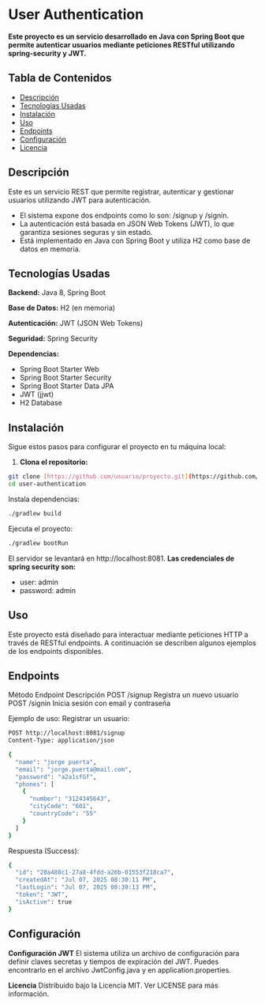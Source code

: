 # User Authentication
**Este proyecto es un servicio desarrollado en Java con Spring Boot que permite autenticar usuarios mediante peticiones RESTful utilizando spring-security y JWT.**

## Tabla de Contenidos
- [Descripción](#descripcion)
- [Tecnologías Usadas](#tecnologias)
- [Instalación](#instalacion)
- [Uso](#uso)
- [Endpoints](#endpoints)
- [Configuración](#configuracion)
- [Licencia](#licencia)

## Descripción
Este es un servicio REST que permite registrar, autenticar y gestionar usuarios utilizando JWT para autenticación.
- El sistema expone dos endpoints como lo son: /signup y /signin.
- La autenticación está basada en JSON Web Tokens (JWT), lo que garantiza sesiones seguras y sin estado.
- Está implementado en Java con Spring Boot y utiliza H2 como base de datos en memoria.

## Tecnologías Usadas
**Backend:** Java 8, Spring Boot

**Base de Datos:** H2 (en memoria)

**Autenticación:** JWT (JSON Web Tokens)

**Seguridad:** Spring Security

**Dependencias:**
- Spring Boot Starter Web
- Spring Boot Starter Security
- Spring Boot Starter Data JPA
- JWT (jjwt)
- H2 Database

## Instalación
Sigue estos pasos para configurar el proyecto en tu máquina local:

1. **Clona el repositorio:**

```bash
git clone [https://github.com/usuario/proyecto.git](https://github.com/jorgegarcia-lab/user-authentication/tree/master)
cd user-authentication
```
Instala dependencias:

```bash
./gradlew build
```
Ejecuta el proyecto:
```bash
./gradlew bootRun
```
El servidor se levantará en http://localhost:8081.
**Las credenciales de spring security son:**
- user: admin
- password: admin

## Uso
Este proyecto está diseñado para interactuar mediante peticiones HTTP a través de RESTful endpoints. A continuación se describen algunos ejemplos de los endpoints disponibles.

## Endpoints
Método	Endpoint	Descripción
POST	/signup	Registra un nuevo usuario
POST	/signin	Inicia sesión con email y contraseña

Ejemplo de uso:
Registrar un usuario:

```bash
POST http://localhost:8081/signup
Content-Type: application/json

{
  "name": "jorge puerta",
  "email": "jorge.puerta@mail.com",
  "password": "a2a1sfGf",
  "phones": [
    {
      "number": "3124345643",
      "cityCode": "601",
      "countryCode": "55"
    }
  ]
}
```
Respuesta (Success):

```bash
{
  "id": "20a488c1-27a8-4fdd-a26b-01553f218ca7",
  "createdAt": "Jul 07, 2025 08:30:11 PM",
  "lastLogin": "Jul 07, 2025 08:30:13 PM",
  "token": "JWT",
  "isActive": true
}
```

## Configuración
**Configuración JWT**
El sistema utiliza un archivo de configuración para definir claves secretas y tiempos de expiración del JWT. Puedes encontrarlo en el archivo JwtConfig.java y en application.properties.

**Licencia**
Distribuido bajo la Licencia MIT. Ver LICENSE para más información.
